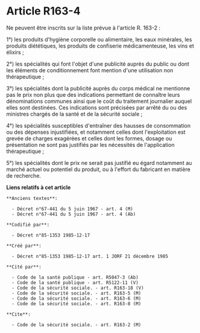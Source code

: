 # Article R163-4

Ne peuvent être inscrits sur la liste prévue à l'article R. 163-2 : 

1°) les produits d'hygiène corporelle ou alimentaire, les eaux minérales, les produits diététiques, les produits de
confiserie médicamenteuse, les vins et élixirs ; 

2°) les spécialités qui font l'objet d'une publicité auprès du public ou dont les éléments de conditionnement font mention
d'une utilisation non thérapeutique ; 

3°) les spécialités dont la publicité auprès du corps médical ne mentionne pas le prix non plus que des indications
permettant de connaître leurs dénominations communes ainsi que le coût du traitement journalier auquel elles sont destinées.
Ces indications sont précisées par arrêté du ou des ministres chargés de la santé et de la sécurité sociale ; 

4°) les spécialités susceptibles d'entraîner des hausses de consommation ou des dépenses injustifiées, et notamment celles
dont l'exploitation est grevée de charges exagérées et celles dont les formes, dosage ou présentation ne sont pas justifiés
par les nécessités de l'application thérapeutique ; 

5°) les spécialités dont le prix ne serait pas justifié eu égard notamment au marché actuel ou potentiel du produit, ou à
l'effort du fabricant en matière de recherche.

**Liens relatifs à cet article**

	**Anciens textes**:

	  - Décret n°67-441 du 5 juin 1967 - art. 4 (M)
	  - Décret n°67-441 du 5 juin 1967 - art. 4 (Ab)

	**Codifié par**:

	  - Décret n°85-1353 1985-12-17

	**Créé par**:

	  - Décret n°85-1353 1985-12-17 art. 1 JORF 21 décembre 1985

	**Cité par**:

	  - Code de la santé publique - art. R5047-3 (Ab)
	  - Code de la santé publique - art. R5122-11 (V)
	  - Code de la sécurité sociale. - art. R163-18 (V)
	  - Code de la sécurité sociale. - art. R163-5 (M)
	  - Code de la sécurité sociale. - art. R163-6 (M)
	  - Code de la sécurité sociale. - art. R163-8 (M)

	**Cite**:

	  - Code de la sécurité sociale. - art. R163-2 (M)
